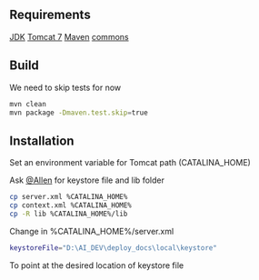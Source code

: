 
## Requirements

[JDK](http://www.oracle.com/technetwork/java/javase/downloads/index.html)
[Tomcat 7](http://tomcat.apache.org/tomcat-7.0-doc/index.html)
[Maven](https://maven.apache.org)
[commons](https://github.com/asiainspection/commons)

## Build

We need to skip tests for now

```bash
mvn clean
mvn package -Dmaven.test.skip=true
```

## Installation

Set an environment variable for Tomcat path (CATALINA_HOME)

Ask [@Allen](https://github.com/actan) for keystore file and lib folder

```bash
cp server.xml %CATALINA_HOME%
cp context.xml %CATALINA_HOME%
cp -R lib %CATALINA_HOME%/lib
```

Change in %CATALINA_HOME%/server.xml

```bash
keystoreFile="D:\AI_DEV\deploy_docs\local\keystore"
```

To point at the desired location of keystore file
